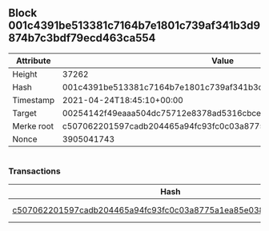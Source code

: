## Block 001c4391be513381c7164b7e1801c739af341b3d9874b7c3bdf79ecd463ca554

Attribute | Value
--- | ---
Height | 37262
Hash | 001c4391be513381c7164b7e1801c739af341b3d9874b7c3bdf79ecd463ca554
Timestamp | 2021-04-24T18:45:10+00:00
Target | 00254142f49eaaa504dc75712e8378ad5316cbcead634704b3734b6271167cc4
Merke root | c507062201597cadb204465a94fc93fc0c03a8775a1ea85e03852a27d6cc2a1b
Nonce | 3905041743

```

```

### Transactions

Hash | Amount
--- | ---
[c507062201597cadb204465a94fc93fc0c03a8775a1ea85e03852a27d6cc2a1b](c507062201597cadb204465a94fc93fc0c03a8775a1ea85e03852a27d6cc2a1b.md) | 10.00000000 SKEPTI 

